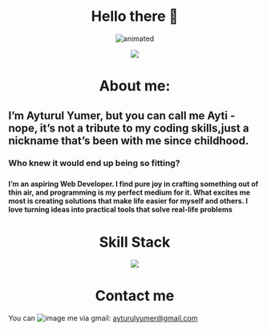 
<h1 align="center">
   Hello there 👋
</h1>
 
<p align="center">
  <img src="https://media3.giphy.com/media/DwXOS8RqHocEM/giphy.gif" alt="animated" />
</p>


<p align="center">
   <a href="https://git.io/streak-stats"><img src="https://streak-stats.demolab.com?user=ayturulyumer&theme=javascript-dark&hide_border=true&mode=weekly"/></a>
</p>
      
   <h1 align="center">About me: </h1>
   <h2>I’m Ayturul Yumer, but you can call me Ayti - nope, it’s not a tribute to my coding skills,just a nickname that’s been with me since childhood.</h2> 
   
   <h3>Who knew it would end up being so fitting?<h3>

   <h4>I’m an aspiring  Web Developer. I find pure joy in crafting something out of thin air, and programming is my perfect medium for it.
   What excites me most is  creating solutions that make life easier for myself and others. I love turning ideas into practical tools that solve real-life problems<h4>


<h1 align="center">
    Skill Stack 
</h1>
<p align="center">
  <a href="https://skillicons.dev">
    <img src="https://skillicons.dev/icons?i=js,ts,react,mongodb,express,nodejs,vercel,html,css,tailwind,materialui,vscode,github,postman" />
  </a>
</p>

 
<h1 align="center">
   Contact me
</h1>

  You can ![image](https://github.com/ajummer/ajummer/assets/142006703/4a70d94f-a2b9-415b-92ab-ea706c13c422) me via  gmail: ayturulyumer@gmail.com 





